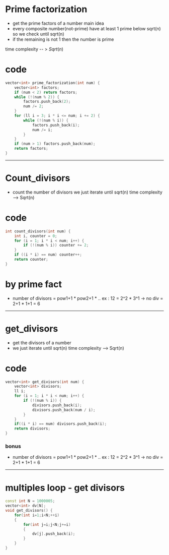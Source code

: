 # Prime factorization
- get the prime factors of a number
main idea
- every composite number(not-prime) have at least 1 prime below sqrt(n) so we check until sqrt(n)
- if the remaining is not 1 then the number is prime

time complexity  -- > $Sqrt(n)$
# code
```cpp
vector<int> prime_factorization(int num) {
    vector<int> factors;
    if (num < 2) return factors;
    while (!(num % 2)) {
        factors.push_back(2);
        num /= 2;
    }
    for (ll i = 3; i * i <= num; i += 2) {
        while (!(num % i)) {
            factors.push_back(i);
            num /= i;
        }
    }
    if (num > 1) factors.push_back(num);
    return factors;
}
```
---
# Count_divisors 
- count the number of divisors
we just iterate until sqrt(n)
time complexity --> Sqrt(n)
# code
```cpp
int count_divisors(int num) {
    int i, counter = 0;
    for (i = 1; i * i < num; i++) {
        if (!(num % i)) counter += 2;
    }
    if ((i * i) == num) counter++;
    return counter;
}
```
# by prime fact
- number of divisors = pow1+1 * pow2+1 * ..
  ex : 12 = 2^2 * 3^1 -> no div = 2+1 * 1+1 = 6
----
# get_divisors 
- get the divisors of a number
- we just iterate until sqrt(n)
time complexity --> Sqrt(n)
# code
```cpp
vector<int> get_divisors(int num) {
    vector<int> divisors;
    ll i;
    for (i = 1; i * i < num; i++) {
        if (!(num % i)) {
            divisors.push_back(i);
            divisors.push_back(num / i);
        }
    }
    if((i * i) == num) divisors.push_back(i);
    return divisors;
}
```
### bonus
- number of divisors = pow1+1 * pow2+1 * ..
  ex : 12 = 2^2 * 3^1 -> no div = 2+1 * 1+1 = 6
----
# multiples loop - get divisors 

```cpp
const int N = 1000005;
vector<int> dv[N];
void get_divisors() {
    for(int i=1;i<N;++i)
    {
        for(int j=i;j<N;j+=i)
        {
            dv[j].push_back(i);
        }
    }
}
```